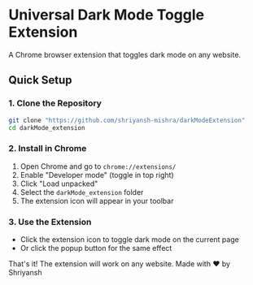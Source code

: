 # Universal Dark Mode Toggle Extension

A Chrome browser extension that toggles dark mode on any website.

## Quick Setup

### 1. Clone the Repository
```bash
git clone "https://github.com/shriyansh-mishra/darkModeExtension"
cd darkMode_extension
```

### 2. Install in Chrome
1. Open Chrome and go to `chrome://extensions/`
2. Enable "Developer mode" (toggle in top right)
3. Click "Load unpacked"
4. Select the `darkMode_extension` folder
5. The extension icon will appear in your toolbar

### 3. Use the Extension
- Click the extension icon to toggle dark mode on the current page
- Or click the popup button for the same effect

That's it! The extension will work on any website. 
Made with ❤️ by Shriyansh